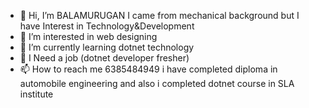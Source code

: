- 👋 Hi, I’m BALAMURUGAN I came from mechanical background but I have Interest in Technology&Development
- 👀 I’m interested in web designing
- 🌱 I’m currently learning dotnet technology
- 💞️ I Need a job (dotnet developer fresher)
- 📫 How to reach me 6385484949
i have completed diploma in automobile engineering
and also i completed dotnet course in SLA institute

<!---
Bala007k/Bala007k is a ✨ special ✨ repository because its `README.md` (this file) appears on your GitHub profile.
You can click the Preview link to take a look at your changes.
--->
